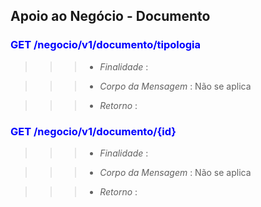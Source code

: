 
## Apoio ao Negócio - Documento
### <span style="color:blue">GET /negocio/v1/documento/tipologia</span>
>>> + *Finalidade* : 

>>> + *Corpo da Mensagem* : Não se aplica

>>> + *Retorno* : 


### <span style="color:blue">GET /negocio/v1/documento/{id}</span>
>>> + *Finalidade* : 

>>> + *Corpo da Mensagem* : Não se aplica

>>> + *Retorno* : 


